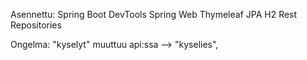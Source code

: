 Asennettu:
Spring Boot DevTools
Spring Web
Thymeleaf
JPA
H2
Rest Repositories

Ongelma: "kyselyt" muuttuu api:ssa --> "kyselies", 